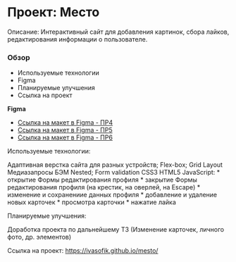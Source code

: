 # Проект: Место

Описание:
Интерактивный сайт для добавления картинок, сбора лайков, редактирования информации о пользователе.

### Обзор
- Используемые технологии
- Figma
- Планируемые улучшения
- Ссылка на проект



**Figma**

* [Ссылка на макет в Figma - ПР4](https://www.figma.com/file/2cn9N9jSkmxD84oJik7xL7/JavaScript.-Sprint-4?node-id=0%3A1)
* [Ссылка на макет в Figma - ПР5](https://www.figma.com/file/bjyvbKKJN2naO0ucURl2Z0/JavaScript.-Sprint-5)
* [Ссылка на макет в Figma - ПР6](https://www.figma.com/file/kRVLKwYG3d1HGLvh7JFWRT/JavaScript.-Sprint-6)

Используемые технологии:

Адаптивная верстка сайта для разных устройств;
Flex-box;
Grid Layout
Медиазапросы
БЭМ Nested;
Form validation
CSS3
HTML5
JavaScript:
    * открытие Формы редактирования профиля
    * закрытие Формы редактирования профиля (на крестик, на оверлей, на Escape)
    * изменение и сохранениие данных профиля
    * добавление и удаление новых карточек
    * просмотра карточки
    * нажатие лайка

    
Планируемые улучшения:

Доработка проекта по дальнейшему ТЗ (Изменение карточек, личного фото, др. элементов)

Ссылка на проект: https://ivasofik.github.io/mesto/